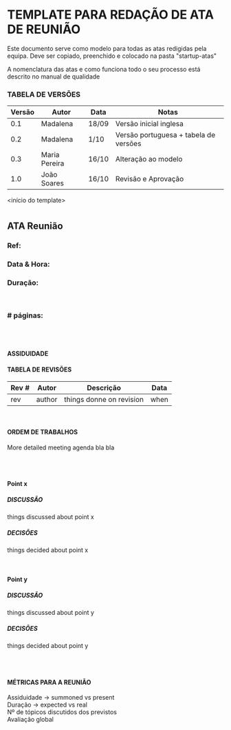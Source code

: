 # TEMPLATE PARA REDAÇÃO DE ATA DE REUNIÃO

Este documento serve como modelo para todas as atas redigidas pela equipa. Deve ser copiado, preenchido e colocado na pasta "startup-atas"

A nomenclatura das atas e como funciona todo o seu processo está descrito no manual de qualidade

### TABELA DE VERSÕES

|**Versão**|**Autor**|**Data**|**Notas**
|---|---|---|---
|0.1|Madalena|18/09|Versão inicial inglesa
|0.2|Madalena|1/10|Versão portuguesa + tabela de versões
|0.3|Maria Pereira|16/10|Alteração ao modelo
|1.0|João Soares|16/10|Revisão e Aprovação


<início do template>
# <TEAM NAME>

## ATA Reunião

### Ref: <unique id for doc>

### Data & Hora: <insert date_dime>

### Duração: <duration of meeting>
 
 <br/>

### # páginas: <total page count>

<br/> 
<br/>

#### ASSIDUIDADE

<People atending the meeting>


#### TABELA DE REVISÕES
Rev # | Autor|  Descrição | Data
--- | --- | --- | ---
rev | author | things donne on revision | when

<br/>

#### ORDEM DE TRABALHOS
More detailed meeting agenda bla bla

<br/> 
<br/>

#### Point x
##### DISCUSSÃO
things discussed about point x
##### DECISÕES
things decided about point x

<br/>

#### Point y
##### DISCUSSÃO
things discussed about point y
##### DECISÕES
things decided about point y

<br/> 
<br/>

#### MÉTRICAS PARA A REUNIÃO
Assiduidade -> summoned vs present<br/>
Duração -> expected vs real<br/>
Nº de tópicos discutidos dos previstos<br/>
Avaliação global<br/>
